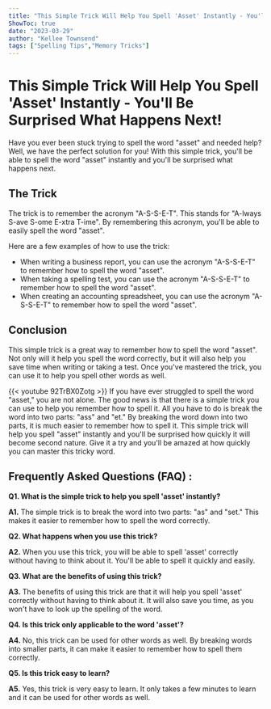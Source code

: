 ```yaml
---
title: "This Simple Trick Will Help You Spell 'Asset' Instantly - You'll Be Surprised What Happens Next!"
ShowToc: true 
date: "2023-03-29"
author: "Kellee Townsend" 
tags: ["Spelling Tips","Memory Tricks"]
---
```

# This Simple Trick Will Help You Spell 'Asset' Instantly - You'll Be Surprised What Happens Next! 

Have you ever been stuck trying to spell the word "asset" and needed help? Well, we have the perfect solution for you! With this simple trick, you'll be able to spell the word "asset" instantly and you'll be surprised what happens next.

## The Trick

The trick is to remember the acronym "A-S-S-E-T". This stands for "A-lways S-ave S-ome E-xtra T-ime". By remembering this acronym, you'll be able to easily spell the word "asset". 

Here are a few examples of how to use the trick:

- When writing a business report, you can use the acronym "A-S-S-E-T" to remember how to spell the word "asset".
- When taking a spelling test, you can use the acronym "A-S-S-E-T" to remember how to spell the word "asset".
- When creating an accounting spreadsheet, you can use the acronym "A-S-S-E-T" to remember how to spell the word "asset".

## Conclusion

This simple trick is a great way to remember how to spell the word "asset". Not only will it help you spell the word correctly, but it will also help you save time when writing or taking a test. Once you've mastered the trick, you can use it to help you spell other words as well.

{{< youtube 92TrBX0Zotg >}} 
If you have ever struggled to spell the word "asset," you are not alone. The good news is that there is a simple trick you can use to help you remember how to spell it. All you have to do is break the word into two parts: "ass" and "et." By breaking the word down into two parts, it is much easier to remember how to spell it. This simple trick will help you spell "asset" instantly and you'll be surprised how quickly it will become second nature. Give it a try and you'll be amazed at how quickly you can master this tricky word.

## Frequently Asked Questions (FAQ) :
**Q1. What is the simple trick to help you spell 'asset' instantly?**

**A1.** The simple trick is to break the word into two parts: "as" and "set." This makes it easier to remember how to spell the word correctly. 

**Q2. What happens when you use this trick?**

**A2.** When you use this trick, you will be able to spell 'asset' correctly without having to think about it. You'll be able to spell it quickly and easily. 

**Q3. What are the benefits of using this trick?**

**A3.** The benefits of using this trick are that it will help you spell 'asset' correctly without having to think about it. It will also save you time, as you won't have to look up the spelling of the word.

**Q4. Is this trick only applicable to the word 'asset'?**

**A4.** No, this trick can be used for other words as well. By breaking words into smaller parts, it can make it easier to remember how to spell them correctly. 

**Q5. Is this trick easy to learn?**

**A5.** Yes, this trick is very easy to learn. It only takes a few minutes to learn and it can be used for other words as well.





